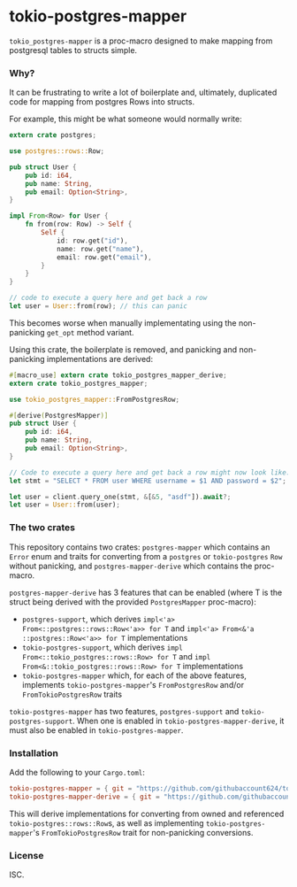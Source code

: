 # tokio-postgres-mapper

`tokio_postgres-mapper` is a proc-macro designed to make mapping from postgresql
tables to structs simple.

### Why?

It can be frustrating to write a lot of boilerplate and, ultimately, duplicated
code for mapping from postgres Rows into structs.

For example, this might be what someone would normally write:

```rust
extern crate postgres;

use postgres::rows::Row;

pub struct User {
    pub id: i64,
    pub name: String,
    pub email: Option<String>,
}

impl From<Row> for User {
    fn from(row: Row) -> Self {
        Self {
            id: row.get("id"),
            name: row.get("name"),
            email: row.get("email"),
        }
    }
}

// code to execute a query here and get back a row
let user = User::from(row); // this can panic
```

This becomes worse when manually implementating using the non-panicking
`get_opt` method variant.

Using this crate, the boilerplate is removed, and panicking and non-panicking
implementations are derived:

```rust
#[macro_use] extern crate tokio_postgres_mapper_derive;
extern crate tokio_postgres_mapper;

use tokio_postgres_mapper::FromPostgresRow;

#[derive(PostgresMapper)]
pub struct User {
    pub id: i64,
    pub name: String,
    pub email: Option<String>,
}

// Code to execute a query here and get back a row might now look like:
let stmt = "SELECT * FROM user WHERE username = $1 AND password = $2";

let user = client.query_one(stmt, &[&5, "asdf"]).await?;
let user = User::from(user);

```

### The two crates

This repository contains two crates: `postgres-mapper` which contains an `Error`
enum and traits for converting from a `postgres` or `tokio-postgres` `Row`
without panicking, and `postgres-mapper-derive` which contains the proc-macro.

`postgres-mapper-derive` has 3 features that can be enabled (where T is the
struct being derived with the provided `PostgresMapper` proc-macro):

- `postgres-support`, which derives
`impl<'a> From<::postgres::rows::Row<'a>> for T` and
`impl<'a> From<&'a ::postgres::Row<'a>> for T` implementations
- `tokio-postgres-support`, which derives
`impl From<::tokio_postgres::rows::Row> for T` and
`impl From<&::tokio_postgres::rows::Row> for T` implementations
- `tokio-postgres-mapper` which, for each of the above features, implements
`tokio-postgres-mapper`'s `FromPostgresRow` and/or `FromTokioPostgresRow` traits

`tokio-postgres-mapper` has two features, `postgres-support` and
`tokio-postgres-support`. When one is enabled in `tokio-postgres-mapper-derive`, it
must also be enabled in `tokio-postgres-mapper`.

### Installation

Add the following to your `Cargo.toml`:

```toml
tokio-postgres-mapper = { git = "https://github.com/githubaccount624/tokio-postgres-mapper" }
tokio-postgres-mapper-derive = { git = "https://github.com/githubaccount624/tokio-postgres-mapper" }
```

This will derive implementations for converting from owned and referenced
`tokio-postgres::rows::Row`s, as well as implementing `tokio-postgres-mapper`'s
`FromTokioPostgresRow` trait for non-panicking conversions.

### License

ISC.
